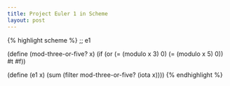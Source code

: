 ```yaml
---
title: Project Euler 1 in Scheme
layout: post
---
```


{% highlight scheme %}
;; e1
 
(define (mod-three-or-five? x)
  (if (or
       (= (modulo x 3) 0)
       (= (modulo x 5) 0)) #t #f))
 
(define (e1 x)
  (sum
   (filter
    mod-three-or-five?
    (iota x))))
{% endhighlight %}